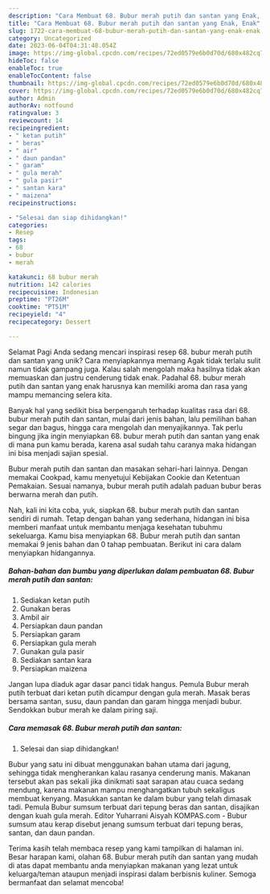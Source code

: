 ```yaml
---
description: "Cara Membuat 68. Bubur merah putih dan santan yang Enak, Enak"
title: "Cara Membuat 68. Bubur merah putih dan santan yang Enak, Enak"
slug: 1722-cara-membuat-68-bubur-merah-putih-dan-santan-yang-enak-enak
category: Uncategorized
date: 2023-06-04T04:31:48.054Z
image: https://img-global.cpcdn.com/recipes/72ed0579e6b0d70d/680x482cq70/68-bubur-merah-putih-dan-santan-foto-resep-utama.jpg
hideToc: false
enableToc: true
enableTocContent: false
thumbnail: https://img-global.cpcdn.com/recipes/72ed0579e6b0d70d/680x482cq70/68-bubur-merah-putih-dan-santan-foto-resep-utama.jpg
cover: https://img-global.cpcdn.com/recipes/72ed0579e6b0d70d/680x482cq70/68-bubur-merah-putih-dan-santan-foto-resep-utama.jpg
author: Admin
authorAv: notfound
ratingvalue: 3
reviewcount: 14
recipeingredient:
- " ketan putih"
- " beras"
- " air"
- " daun pandan"
- " garam"
- " gula merah"
- " gula pasir"
- " santan kara"
- " maizena"
recipeinstructions:

- "Selesai dan siap dihidangkan!"
categories:
- Resep
tags:
- 68
- bubur
- merah

katakunci: 68 bubur merah 
nutrition: 142 calories
recipecuisine: Indonesian
preptime: "PT26M"
cooktime: "PT51M"
recipeyield: "4"
recipecategory: Dessert

---
```



Selamat Pagi Anda sedang mencari inspirasi resep 68. bubur merah putih dan santan yang unik? Cara menyiapkannya memang Agak tidak terlalu sulit namun tidak gampang juga. Kalau salah mengolah maka hasilnya tidak akan memuaskan dan justru cenderung tidak enak. Padahal 68. bubur merah putih dan santan yang enak harusnya kan memiliki aroma dan rasa yang mampu memancing selera kita.


Banyak hal yang sedikit bisa berpengaruh terhadap kualitas rasa dari 68. bubur merah putih dan santan, mulai dari jenis bahan, lalu pemilihan bahan segar dan bagus, hingga cara mengolah dan menyajikannya. Tak perlu bingung jika ingin menyiapkan 68. bubur merah putih dan santan yang enak di mana pun kamu berada, karena asal sudah tahu caranya maka hidangan ini bisa menjadi sajian spesial.

Bubur merah putih dan santan dan masakan sehari-hari lainnya. Dengan memakai Cookpad, kamu menyetujui Kebijakan Cookie dan Ketentuan Pemakaian. Sesuai namanya, bubur merah putih adalah paduan bubur beras berwarna merah dan putih.


Nah, kali ini kita coba, yuk, siapkan 68. bubur merah putih dan santan sendiri di rumah. Tetap dengan bahan yang sederhana, hidangan ini bisa memberi manfaat untuk membantu menjaga kesehatan tubuhmu sekeluarga. Kamu bisa menyiapkan 68. Bubur merah putih dan santan memakai 9 jenis bahan dan 0 tahap pembuatan. Berikut ini cara dalam menyiapkan hidangannya.

<!--inarticleads1-->

##### Bahan-bahan dan bumbu yang diperlukan dalam pembuatan 68. Bubur merah putih dan santan:

1. Sediakan  ketan putih
1. Gunakan  beras
1. Ambil  air
1. Persiapkan  daun pandan
1. Persiapkan  garam
1. Persiapkan  gula merah
1. Gunakan  gula pasir
1. Sediakan  santan kara
1. Persiapkan  maizena


Jangan lupa diaduk agar dasar panci tidak hangus. Pemula Bubur merah putih terbuat dari ketan putih dicampur dengan gula merah. Masak beras bersama santan, susu, daun pandan dan garam hingga menjadi bubur. Sendokkan bubur merah ke dalam piring saji. 

<!--inarticleads2-->

##### Cara memasak 68. Bubur merah putih dan santan:


1. Selesai dan siap dihidangkan!

Bubur yang satu ini dibuat menggunakan bahan utama dari jagung, sehingga tidak mengherankan kalau rasanya cenderung manis. Makanan tersebut akan pas sekali jika dinikmati saat sarapan atau cuaca sedang mendung, karena makanan mampu menghangatkan tubuh sekaligus membuat kenyang. Masukkan santan ke dalam bubur yang telah dimasak tadi. Pemula Bubur sumsum terbuat dari tepung beras dan santan, disajikan dengan kuah gula merah. Editor Yuharrani Aisyah KOMPAS.com - Bubur sumsum atau kerap disebut jenang sumsum terbuat dari tepung beras, santan, dan daun pandan. 

Terima kasih telah membaca resep yang kami tampilkan di halaman ini. Besar harapan kami, olahan 68. Bubur merah putih dan santan yang mudah di atas dapat membantu anda menyiapkan makanan yang lezat untuk keluarga/teman ataupun menjadi inspirasi dalam berbisnis kuliner. Semoga bermanfaat dan selamat mencoba!
